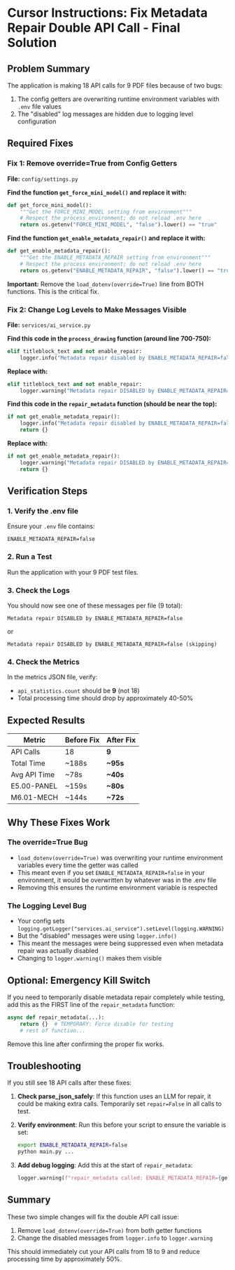 # Cursor Instructions: Fix Metadata Repair Double API Call - Final Solution

## Problem Summary
The application is making 18 API calls for 9 PDF files because of two bugs:
1. The config getters are overwriting runtime environment variables with `.env` file values
2. The "disabled" log messages are hidden due to logging level configuration

## Required Fixes

### Fix 1: Remove override=True from Config Getters

**File:** `config/settings.py`

**Find the function `get_force_mini_model()` and replace it with:**
```python
def get_force_mini_model():
    """Get the FORCE_MINI_MODEL setting from environment"""
    # Respect the process environment; do not reload .env here
    return os.getenv("FORCE_MINI_MODEL", "false").lower() == "true"
```

**Find the function `get_enable_metadata_repair()` and replace it with:**
```python
def get_enable_metadata_repair():
    """Get the ENABLE_METADATA_REPAIR setting from environment"""
    # Respect the process environment; do not reload .env here
    return os.getenv("ENABLE_METADATA_REPAIR", "false").lower() == "true"
```

**Important:** Remove the `load_dotenv(override=True)` line from BOTH functions. This is the critical fix.

### Fix 2: Change Log Levels to Make Messages Visible

**File:** `services/ai_service.py`

**Find this code in the `process_drawing` function (around line 700-750):**
```python
elif titleblock_text and not enable_repair:
    logger.info("Metadata repair disabled by ENABLE_METADATA_REPAIR=false (skipping)")
```

**Replace with:**
```python
elif titleblock_text and not enable_repair:
    logger.warning("Metadata repair DISABLED by ENABLE_METADATA_REPAIR=false (skipping)")
```

**Find this code in the `repair_metadata` function (should be near the top):**
```python
if not get_enable_metadata_repair():
    logger.info("Metadata repair disabled by ENABLE_METADATA_REPAIR=false")
    return {}
```

**Replace with:**
```python
if not get_enable_metadata_repair():
    logger.warning("Metadata repair DISABLED by ENABLE_METADATA_REPAIR=false")
    return {}
```

## Verification Steps

### 1. Verify the .env file
Ensure your `.env` file contains:
```
ENABLE_METADATA_REPAIR=false
```

### 2. Run a Test
Run the application with your 9 PDF test files.

### 3. Check the Logs
You should now see one of these messages per file (9 total):
```
Metadata repair DISABLED by ENABLE_METADATA_REPAIR=false
```
or
```
Metadata repair DISABLED by ENABLE_METADATA_REPAIR=false (skipping)
```

### 4. Check the Metrics
In the metrics JSON file, verify:
- `api_statistics.count` should be **9** (not 18)
- Total processing time should drop by approximately 40-50%

## Expected Results

| Metric | Before Fix | After Fix |
|--------|------------|-----------|
| API Calls | 18 | **9** |
| Total Time | ~188s | **~95s** |
| Avg API Time | ~78s | **~40s** |
| E5.00-PANEL | ~159s | **~80s** |
| M6.01-MECH | ~144s | **~72s** |

## Why These Fixes Work

### The override=True Bug
- `load_dotenv(override=True)` was overwriting your runtime environment variables every time the getter was called
- This meant even if you set `ENABLE_METADATA_REPAIR=false` in your environment, it would be overwritten by whatever was in the .env file
- Removing this ensures the runtime environment variable is respected

### The Logging Level Bug  
- Your config sets `logging.getLogger("services.ai_service").setLevel(logging.WARNING)`
- But the "disabled" messages were using `logger.info()`
- This meant the messages were being suppressed even when metadata repair was actually disabled
- Changing to `logger.warning()` makes them visible

## Optional: Emergency Kill Switch

If you need to temporarily disable metadata repair completely while testing, add this as the FIRST line of the `repair_metadata` function:

```python
async def repair_metadata(...):
    return {}  # TEMPORARY: Force disable for testing
    # rest of function...
```

Remove this line after confirming the proper fix works.

## Troubleshooting

If you still see 18 API calls after these fixes:

1. **Check parse_json_safely**: If this function uses an LLM for repair, it could be making extra calls. Temporarily set `repair=False` in all calls to test.

2. **Verify environment**: Run this before your script to ensure the variable is set:
   ```bash
   export ENABLE_METADATA_REPAIR=false
   python main.py ...
   ```

3. **Add debug logging**: Add this at the start of `repair_metadata`:
   ```python
   logger.warning(f"repair_metadata called: ENABLE_METADATA_REPAIR={get_enable_metadata_repair()}")
   ```

## Summary

These two simple changes will fix the double API call issue:
1. Remove `load_dotenv(override=True)` from both getter functions
2. Change the disabled messages from `logger.info` to `logger.warning`

This should immediately cut your API calls from 18 to 9 and reduce processing time by approximately 50%.